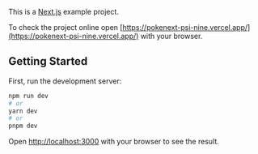 This is a [Next.js](https://nextjs.org/) example project.

To check the project online open [https://pokenext-psi-nine.vercel.app/](https://pokenext-psi-nine.vercel.app/) with your browser.

## Getting Started

First, run the development server:

```bash
npm run dev
# or
yarn dev
# or
pnpm dev
```

Open [http://localhost:3000](http://localhost:3000) with your browser to see the result.


